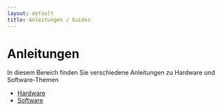 ```yaml
---
layout: default
title: Anleitungen / Guides
---
```


# Anleitungen

In diesem Bereich finden Sie verschiedene Anleitungen zu Hardware und Software-Themen

- [Hardware](/guides/repair/index.html)
- [Software](/guides/software/index.html)